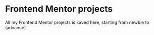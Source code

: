 # Frontend Mentor projects

All my Frontend Mentor projects is saved here, starting from newbie to (advance)
